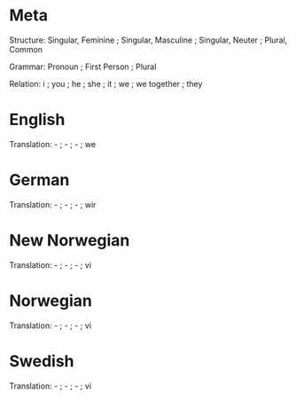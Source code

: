 Meta
====

Structure: Singular, Feminine ; Singular, Masculine ; Singular, Neuter ; Plural, Common

Grammar:   Pronoun ; First Person ; Plural

Relation:  i ; you ; he ; she ; it ; we ; we together ; they



English
=======

Translation: - ; - ; - ; we



German
======

Translation: - ; - ; - ; wir



New Norwegian
=============

Translation: - ; - ; - ; vi



Norwegian
=========

Translation: - ; - ; - ; vi



Swedish
=======

Translation: - ; - ; - ; vi

